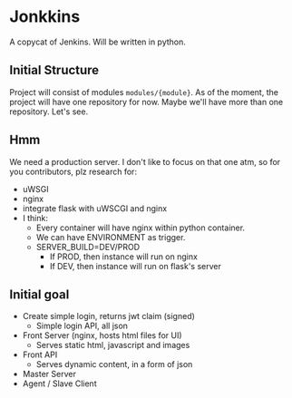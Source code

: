 # Jonkkins
A copycat of Jenkins. Will be written in python.

## Initial Structure
Project will consist of modules `modules/{module}`. As of the
moment, the project will have one repository for now. Maybe we'll
have more than one repository. Let's see.



## Hmm
We need a production server. I don't like to focus on that one atm, so
for you contributors, plz research for:
  * uWSGI
  * nginx
  * integrate flask with uWSCGI and nginx
  * I think:
    * Every container will have nginx within python container.
    * We can have ENVIRONMENT as trigger.
    * SERVER_BUILD=DEV/PROD
      * If PROD, then instance will run on nginx
      * If DEV, then instance will run on flask's server


## Initial goal
* Create simple login, returns jwt claim (signed)
  - Simple login API, all json
* Front Server (nginx, hosts html files for UI)
  - Serves static html, javascript and images
* Front API
  - Serves dynamic content, in a form of json
* Master Server 
* Agent / Slave Client
